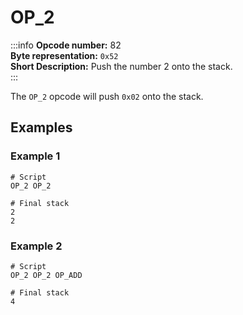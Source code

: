 # OP_2
:::info
**Opcode number:** 82  
**Byte representation:**  `0x52`  
**Short Description:** Push the number 2 onto the stack.  
:::

The `OP_2` opcode will push `0x02` onto the stack.

## Examples
### Example 1
```shell
# Script
OP_2 OP_2

# Final stack
2
2
```

### Example 2
```shell
# Script
OP_2 OP_2 OP_ADD

# Final stack
4
```
